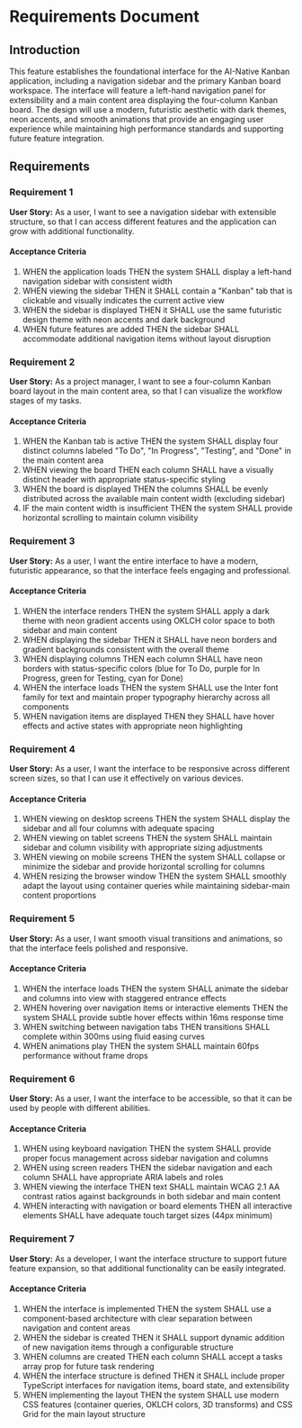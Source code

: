 # Requirements Document

## Introduction

This feature establishes the foundational interface for the AI-Native Kanban application, including a navigation sidebar and the primary Kanban board workspace. The interface will feature a left-hand navigation panel for extensibility and a main content area displaying the four-column Kanban board. The design will use a modern, futuristic aesthetic with dark themes, neon accents, and smooth animations that provide an engaging user experience while maintaining high performance standards and supporting future feature integration.

## Requirements

### Requirement 1

**User Story:** As a user, I want to see a navigation sidebar with extensible structure, so that I can access different features and the application can grow with additional functionality.

#### Acceptance Criteria

1. WHEN the application loads THEN the system SHALL display a left-hand navigation sidebar with consistent width
2. WHEN viewing the sidebar THEN it SHALL contain a "Kanban" tab that is clickable and visually indicates the current active view
3. WHEN the sidebar is displayed THEN it SHALL use the same futuristic design theme with neon accents and dark background
4. WHEN future features are added THEN the sidebar SHALL accommodate additional navigation items without layout disruption

### Requirement 2

**User Story:** As a project manager, I want to see a four-column Kanban board layout in the main content area, so that I can visualize the workflow stages of my tasks.

#### Acceptance Criteria

1. WHEN the Kanban tab is active THEN the system SHALL display four distinct columns labeled "To Do", "In Progress", "Testing", and "Done" in the main content area
2. WHEN viewing the board THEN each column SHALL have a visually distinct header with appropriate status-specific styling
3. WHEN the board is displayed THEN the columns SHALL be evenly distributed across the available main content width (excluding sidebar)
4. IF the main content width is insufficient THEN the system SHALL provide horizontal scrolling to maintain column visibility

### Requirement 3

**User Story:** As a user, I want the entire interface to have a modern, futuristic appearance, so that the interface feels engaging and professional.

#### Acceptance Criteria

1. WHEN the interface renders THEN the system SHALL apply a dark theme with neon gradient accents using OKLCH color space to both sidebar and main content
2. WHEN displaying the sidebar THEN it SHALL have neon borders and gradient backgrounds consistent with the overall theme
3. WHEN displaying columns THEN each column SHALL have neon borders with status-specific colors (blue for To Do, purple for In Progress, green for Testing, cyan for Done)
4. WHEN the interface loads THEN the system SHALL use the Inter font family for text and maintain proper typography hierarchy across all components
5. WHEN navigation items are displayed THEN they SHALL have hover effects and active states with appropriate neon highlighting

### Requirement 4

**User Story:** As a user, I want the interface to be responsive across different screen sizes, so that I can use it effectively on various devices.

#### Acceptance Criteria

1. WHEN viewing on desktop screens THEN the system SHALL display the sidebar and all four columns with adequate spacing
2. WHEN viewing on tablet screens THEN the system SHALL maintain sidebar and column visibility with appropriate sizing adjustments
3. WHEN viewing on mobile screens THEN the system SHALL collapse or minimize the sidebar and provide horizontal scrolling for columns
4. WHEN resizing the browser window THEN the system SHALL smoothly adapt the layout using container queries while maintaining sidebar-main content proportions

### Requirement 5

**User Story:** As a user, I want smooth visual transitions and animations, so that the interface feels polished and responsive.

#### Acceptance Criteria

1. WHEN the interface loads THEN the system SHALL animate the sidebar and columns into view with staggered entrance effects
2. WHEN hovering over navigation items or interactive elements THEN the system SHALL provide subtle hover effects within 16ms response time
3. WHEN switching between navigation tabs THEN transitions SHALL complete within 300ms using fluid easing curves
4. WHEN animations play THEN the system SHALL maintain 60fps performance without frame drops

### Requirement 6

**User Story:** As a user, I want the interface to be accessible, so that it can be used by people with different abilities.

#### Acceptance Criteria

1. WHEN using keyboard navigation THEN the system SHALL provide proper focus management across sidebar navigation and columns
2. WHEN using screen readers THEN the sidebar navigation and each column SHALL have appropriate ARIA labels and roles
3. WHEN viewing the interface THEN text SHALL maintain WCAG 2.1 AA contrast ratios against backgrounds in both sidebar and main content
4. WHEN interacting with navigation or board elements THEN all interactive elements SHALL have adequate touch target sizes (44px minimum)

### Requirement 7

**User Story:** As a developer, I want the interface structure to support future feature expansion, so that additional functionality can be easily integrated.

#### Acceptance Criteria

1. WHEN the interface is implemented THEN the system SHALL use a component-based architecture with clear separation between navigation and content areas
2. WHEN the sidebar is created THEN it SHALL support dynamic addition of new navigation items through a configurable structure
3. WHEN columns are created THEN each column SHALL accept a tasks array prop for future task rendering
4. WHEN the interface structure is defined THEN it SHALL include proper TypeScript interfaces for navigation items, board state, and extensibility
5. WHEN implementing the layout THEN the system SHALL use modern CSS features (container queries, OKLCH colors, 3D transforms) and CSS Grid for the main layout structure
